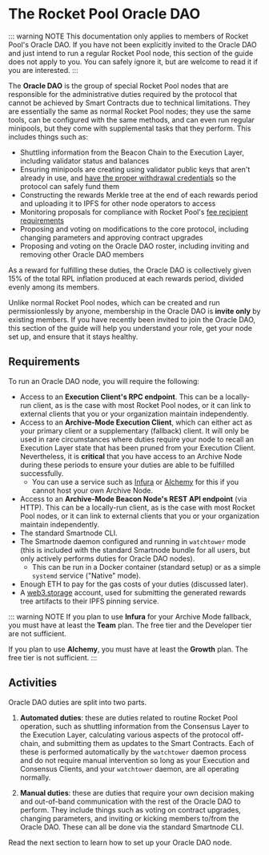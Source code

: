 # The Rocket Pool Oracle DAO

::: warning NOTE
This documentation only applies to members of Rocket Pool's Oracle DAO.
If you have not been explicitly invited to the Oracle DAO and just intend to run a regular Rocket Pool node, this section of the guide does not apply to you.
You can safely ignore it, but are welcome to read it if you are interested.
:::

The **Oracle DAO** is the group of special Rocket Pool nodes that are responsible for the administrative duties required by the protocol that cannot be achieved by Smart Contracts due to technical limitations.
They are essentially the same as normal Rocket Pool nodes; they use the same tools, can be configured with the same methods, and can even run regular minipools, but they come with supplemental tasks that they perform.
This includes things such as:
- Shuttling information from the Beacon Chain to the Execution Layer, including validator status and balances
- Ensuring minipools are creating using validator public keys that aren't already in use, and [have the proper withdrawal credentials](https://github.com/rocket-pool/rocketpool-research/blob/master/Reports/withdrawal-creds-exploit.md) so the protocol can safely fund them
- Constructing the rewards Merkle tree at the end of each rewards period and uploading it to IPFS for other node operators to access
- Monitoring proposals for compliance with Rocket Pool's [fee recipient requirements](../node/mev.md)
- Proposing and voting on modifications to the core protocol, including changing parameters and approving contract upgrades
- Proposing and voting on the Oracle DAO roster, including inviting and removing other Oracle DAO members

As a reward for fulfilling these duties, the Oracle DAO is collectively given 15% of the total RPL inflation produced at each rewards period, divided evenly among its members. 

Unlike normal Rocket Pool nodes, which can be created and run permissionlessly by anyone, membership in the Oracle DAO is **invite only** by existing members.
If you have recently been invited to join the Oracle DAO, this section of the guide will help you understand your role, get your node set up, and ensure that it stays healthy.


## Requirements

To run an Oracle DAO node, you will require the following:

- Access to an **Execution Client's RPC endpoint**. This can be a locally-run client, as is the case with most Rocket Pool nodes, or it can link to external clients that you or your organization maintain independently.
- Access to an **Archive-Mode Execution Client**, which can either act as your primary client or a supplementary (fallback) client. It will only be used in rare circumstances where duties require your node to recall an Execution Layer state that has been pruned from your Execution Client. Nevertheless, it is **critical** that you have access to an Archive Node during these periods to ensure your duties are able to be fulfilled successfully.
  - You can use a service such as [Infura](https://infura.io/pricing) or [Alchemy](https://www.alchemy.com/pricing) for this if you cannot host your own Archive Node.
- Access to an **Archive-Mode Beacon Node's REST API endpoint** (via HTTP). This can be a locally-run client, as is the case with most Rocket Pool nodes, or it can link to external clients that you or your organization maintain independently.
- The standard Smartnode CLI.
- The Smartnode daemon configured and running in `watchtower` mode (this is included with the standard Smartnode bundle for all users, but only actively performs duties for Oracle DAO nodes).
  - This can be run in a Docker container (standard setup) or as a simple `systemd` service ("Native" mode).
- Enough ETH to pay for the gas costs of your duties (discussed later).
- A [web3.storage](https://web3.storage/) account, used for submitting the generated rewards tree artifacts to their IPFS pinning service.

::: warning NOTE
If you plan to use **Infura** for your Archive Mode fallback, you must have at least the **Team** plan.
The free tier and the Developer tier are not sufficient.

If you plan to use **Alchemy**, you must have at least the **Growth** plan.
The free tier is not sufficient.
::: 


## Activities

Oracle DAO duties are split into two parts.

1. **Automated duties**: these are duties related to routine Rocket Pool operation, such as shuttling information from the Consensus Layer to the Execution Layer, calculating various aspects of the protocol off-chain, and submitting them as updates to the Smart Contracts. Each of these is performed automatically by the `watchtower` daemon process and do not require manual intervention so long as your Execution and Consensus Clients, and your `watchtower` daemon, are all operating normally.
   
2. **Manual duties**: these are duties that require your own decision making and out-of-band communication with the rest of the Oracle DAO to perform. They include things such as voting on contract upgrades, changing parameters, and inviting or kicking members to/from the Oracle DAO. These can all be done via the standard Smartnode CLI.


Read the next section to learn how to set up your Oracle DAO node.